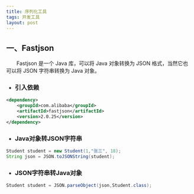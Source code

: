```yaml
---
title: 序列化工具
tags: 开发工具
layout: post
---
```


## 一、Fastjson

　　Fastjson 是一个 Java 库，可以将 Java 对象转换为 JSON 格式，当然它也可以将 JSON 字符串转换为 Java 对象。

* ### 引入依赖

```xml
<dependency>
    <groupId>com.alibaba</groupId>
    <artifactId>fastjson</artifactId>
    <version>2.0.25</version>
</dependency>
```

* ### Java对象转JSON字符串

```java
Student student = new Student(1,"张三", 18);
String json = JSON.toJSONString(student);
```

* ### JSON字符串转Java对象

```java
Student student = JSON.parseObject(json,Student.class);
```

